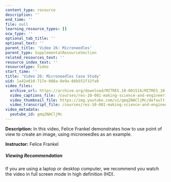 ```yaml
---
content_type: resource
description: ''
end_time: ''
file: null
learning_resource_types: []
ocw_type: ''
optional_tab_title: ''
optional_text: ''
parent_title: 'Video 26: Microneedles'
parent_type: SupplementalResourceSection
related_resources_text: ''
resource_index_text: ''
resourcetype: Video
start_time: ''
title: 'Video 26: Microneedles Case Study'
uid: 1a42e010-717e-088a-8e9a-66b551f32fa9
video_files:
  archive_url: https://archive.org/download/MITRES.10-001S16/MITRES_10-001S16_Track31_300k.mp4
  video_captions_file: /courses/res-10-001-making-science-and-engineering-pictures-a-practical-guide-to-presenting-your-work-spring-2016/1a07223326f355fba88ac5d602949900_gmq2NACljMc.vtt
  video_thumbnail_file: https://img.youtube.com/vi/gmq2NACljMc/default.jpg
  video_transcript_file: /courses/res-10-001-making-science-and-engineering-pictures-a-practical-guide-to-presenting-your-work-spring-2016/3211ba53dc467b00ce5071e293c7c9b2_gmq2NACljMc.pdf
video_metadata:
  youtube_id: gmq2NACljMc
---
```


**Description:** In this video, Felice Frankel demonstrates how to use point of view to create an image, using microneedles as an example.

**Instructor:** Felice Frankel

##### Viewing Recommendation

If you are using a laptop or desktop computer, we recommend you watch the video in full screen mode in high definition (HD).



